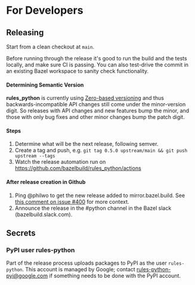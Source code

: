 # For Developers

## Releasing

Start from a clean checkout at `main`.

Before running through the release it's good to run the build and the tests locally, and make sure CI is passing. You can
also test-drive the commit in an existing Bazel workspace to sanity check functionality.

#### Determining Semantic Version

**rules_python** is currently using [Zero-based versioning](https://0ver.org/) and thus backwards-incompatible API
changes still come under the minor-version digit. So releases with API changes and new features bump the minor, and
those with only bug fixes and other minor changes bump the patch digit.   

#### Steps 
1. Determine what will be the next release, following semver.
1. Create a tag and push, e.g. `git tag 0.5.0 upstream/main && git push upstream --tags`
1. Watch the release automation run on https://github.com/bazelbuild/rules_python/actions
    
#### After release creation in Github

1. Ping @philwo to get the new release added to mirror.bazel.build. See [this comment on issue #400](https://github.com/bazelbuild/rules_python/issues/400#issuecomment-779159530) for more context.
1. Announce the release in the #python channel in the Bazel slack (bazelbuild.slack.com).

## Secrets

### PyPI user rules-python

Part of the release process uploads packages to PyPI as the user `rules-python`.
This account is managed by Google; contact rules-python-pyi@google.com if
something needs to be done with the PyPI account.
